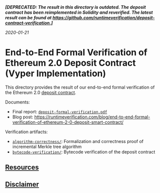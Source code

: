 _**[DEPRECATED: The result in this directory is outdated. The deposit contract has been reimplemented in Solidity and reverified. The latest result can be found at https://github.com/runtimeverification/deposit-contract-verification.]**_

*2020-01-21*

# End-to-End Formal Verification of Ethereum 2.0 Deposit Contract (Vyper Implementation)

This directory provides the result of our end-to-end formal verification of the Ethereum 2.0 [deposit contract].

Documents:
 * Final report: [`deposit-formal-verification.pdf`](deposit-formal-verification.pdf)
 * Blog post: https://runtimeverification.com/blog/end-to-end-formal-verification-of-ethereum-2-0-deposit-smart-contract/

Verification artifacts:
 * [`algorithm-correctness/`](algorithm-correctness): Formalization and correctness proof of incremental Merkle tree algorithm
 * [`bytecode-verification/`](bytecode-verification): Bytecode verification of the deposit contract

## [Resources](/README.md#resources)

## [Disclaimer](/README.md#disclaimer)

[deposit contract]: <https://github.com/ethereum/eth2.0-specs/blob/v0.10.0/deposit_contract/contracts/validator_registration.vy>
